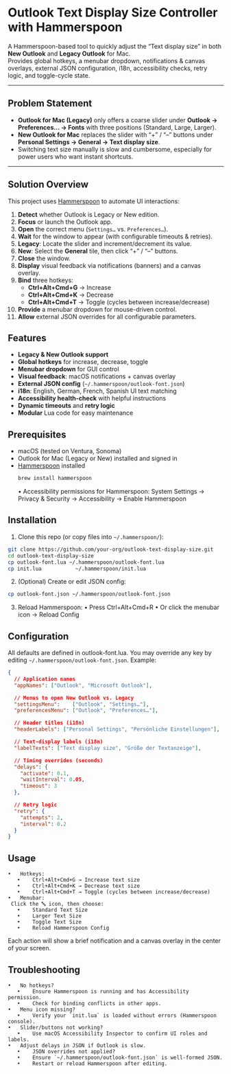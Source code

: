 # Outlook Text Display Size Controller with Hammerspoon

A Hammerspoon-based tool to quickly adjust the “Text display size” in both **New Outlook** and **Legacy Outlook** for Mac.  
Provides global hotkeys, a menubar dropdown, notifications & canvas overlays, external JSON configuration, i18n, accessibility checks, retry logic, and toggle-cycle state.

---

## Problem Statement

- **Outlook for Mac (Legacy)** only offers a coarse slider under **Outlook → Preferences… → Fonts** with three positions (Standard, Large, Larger).  
- **New Outlook for Mac** replaces the slider with “+” / “–” buttons under **Personal Settings → General → Text display size**.  
- Switching text size manually is slow and cumbersome, especially for power users who want instant shortcuts.

---

## Solution Overview

This project uses [Hammerspoon](https://www.hammerspoon.org/) to automate UI interactions:

1. **Detect** whether Outlook is Legacy or New edition.  
2. **Focus** or launch the Outlook app.  
3. **Open** the correct menu (`Settings…` vs. `Preferences…`).  
4. **Wait** for the window to appear (with configurable timeouts & retries).  
5. **Legacy**: Locate the slider and increment/decrement its value.  
6. **New**: Select the **General** tile, then click “+” / “–” buttons.  
7. **Close** the window.  
8. **Display** visual feedback via notifications (banners) and a canvas overlay.  
9. **Bind** three hotkeys:  
   - **Ctrl+Alt+Cmd+G** → Increase  
   - **Ctrl+Alt+Cmd+K** → Decrease  
   - **Ctrl+Alt+Cmd+T** → Toggle (cycles between increase/decrease)  
10. **Provide** a menubar dropdown for mouse-driven control.  
11. **Allow** external JSON overrides for all configurable parameters.

## Features

- **Legacy & New Outlook support**  
- **Global hotkeys** for increase, decrease, toggle  
- **Menubar dropdown** for GUI control  
- **Visual feedback**: macOS notifications + canvas overlay  
- **External JSON config** (`~/.hammerspoon/outlook-font.json`)  
- **i18n**: English, German, French, Spanish UI text matching  
- **Accessibility health-check** with helpful instructions  
- **Dynamic timeouts** and **retry logic**  
- **Modular** Lua code for easy maintenance  

## Prerequisites

- macOS (tested on Ventura, Sonoma)  
- Outlook for Mac (Legacy or New) installed and signed in  
- [Hammerspoon](https://www.hammerspoon.org/) installed  
  ```bash
  brew install hammerspoon
  ```
	•	Accessibility permissions for Hammerspoon:
    System Settings → Privacy & Security → Accessibility → Enable Hammerspoon

## Installation

1.	Clone this repo (or copy files into `~/.hammerspoon/`):
```bash
git clone https://github.com/your-org/outlook-text-display-size.git
cd outlook-text-display-size
cp outlook-font.lua ~/.hammerspoon/outlook-font.lua
cp init.lua           ~/.hammerspoon/init.lua
```

2.	(Optional) Create or edit JSON config:
```bash
cp outlook-font.json ~/.hammerspoon/outlook-font.json
```

3.	Reload Hammerspoon:
   •	Press Ctrl+Alt+Cmd+R
	 •	Or click the menubar icon → Reload Config
 

## Configuration

All defaults are defined in outlook-font.lua. You may override any key by editing `~/.hammerspoon/outlook-font.json`. Example:

```json
{
  // Application names
  "appNames": ["Outlook", "Microsoft Outlook"],

  // Menus to open New Outlook vs. Legacy
  "settingsMenu":    ["Outlook", "Settings…"],
  "preferencesMenu": ["Outlook", "Preferences…"],

  // Header titles (i18n)
  "headerLabels": ["Personal Settings", "Persönliche Einstellungen"],

  // Text-display labels (i18n)
  "labelTexts": ["Text display size", "Größe der Textanzeige"],

  // Timing overrides (seconds)
  "delays": {
    "activate": 0.1,
    "waitInterval": 0.05,
    "timeout": 3
  },

  // Retry logic
  "retry": {
    "attempts": 2,
    "interval": 0.2
  }
}
```

## Usage
	•	Hotkeys:
	   •	Ctrl+Alt+Cmd+G → Increase text size
	   •	Ctrl+Alt+Cmd+K → Decrease text size
	   •	Ctrl+Alt+Cmd+T → Toggle (cycles between increase/decrease)
	•	Menubar:
     Click the 🔤 icon, then choose:
	   •	Standard Text Size
	   •	Larger Text Size
	   •	Toggle Text Size
	   •	Reload Hammerspoon Config
Each action will show a brief notification and a canvas overlay in the center of your screen.

## Troubleshooting
	•	No hotkeys?
	   •	Ensure Hammerspoon is running and has Accessibility permission.
	   •	Check for binding conflicts in other apps.
	•	Menu icon missing?
	   •	Verify your `init.lua` is loaded without errors (Hammerspoon console).
	•	Slider/buttons not working?
	   •	Use macOS Accessibility Inspector to confirm UI roles and labels.
	•	Adjust delays in JSON if Outlook is slow.
	   •	JSON overrides not applied?
	   •	Ensure `~/.hammerspoon/outlook-font.json` is well-formed JSON.
	   •	Restart or reload Hammerspoon after editing.
